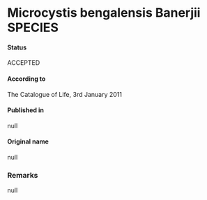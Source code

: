 # Microcystis bengalensis Banerjii SPECIES

#### Status
ACCEPTED

#### According to
The Catalogue of Life, 3rd January 2011

#### Published in
null

#### Original name
null

### Remarks
null